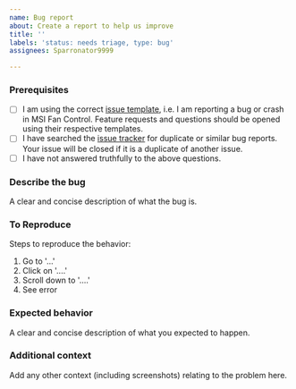 ```yaml
---
name: Bug report
about: Create a report to help us improve
title: ''
labels: 'status: needs triage, type: bug'
assignees: Sparronator9999

---
```


### Prerequisites
- [ ] I am using the correct [issue template](https://github.com/Sparronator9999/MSIFanControl/issues/new/choose), i.e. I am reporting a bug or crash in MSI Fan Control. Feature requests and questions should be opened using their respective templates.
- [ ] I have searched the [issue tracker](https://github.com/Sparronator9999/MSIFanControl/issues?q=label:"type:+bug") for duplicate or similar bug reports. Your issue will be closed if it is a duplicate of another issue.
- [ ] I have not answered truthfully to the above questions.

### Describe the bug
A clear and concise description of what the bug is.

### To Reproduce
Steps to reproduce the behavior:
1. Go to '...'
2. Click on '....'
3. Scroll down to '....'
4. See error

### Expected behavior
A clear and concise description of what you expected to happen.

### Additional context
Add any other context (including screenshots) relating to the problem here.
